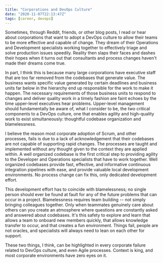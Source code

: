 ```yaml
---
title: "Corporations and DevOps Culture"
date: "2020-11-07T22:13:47Z"
tags: [career, devops]
---
```


Sometimes, through Reddit, friends, or other blog posts, I read or hear about corporations that want to adopt a DevOps culture to allow their teams to be more effective and capable of change.
They dream of their Operations and Development specialists working together to effectively triage and solve production issues speedily.
Reality then slaps their faces and dashes their hopes when it turns out that consultants and process changes haven't made their dreams come true.

In part, I think this is because many large corporations have executive staff that are too far removed from the codebases that generate value.
The business wants specific value generated by certain deadlines and business units far below in the hierarchy end up responsible for the work to make it happen.
The necessary requirements of those business units to respond to changes and deliver quality work in a timely fashion are faint echoes by the time upper-level executives hear problems.
Upper-level management should fundamentally be aware of, what I consider to be, the two critical components to a DevOps culture, one that enables agility and high-quality work to exist simultaneously: thoughtful codebase organization and blamelessness.

I believe the reason most corporate adoption of Scrum, and other processes, fails is due to a lack of acknowledgement that their codebases are not capable of supporting rapid changes.
The processes are taught and implemented without any thought given to the context they are applied within.
A well organized codebase is the first critical step to providing agility to the Developer and Operations specialists that have to work together.
Well organized codebases provide fast, effective, and informative continuous integration pipelines with ease, and provide valuable local development environments.
No process change can fix this, only dedicated development effort.

This development effort has to coincide with blamelessness; no single person should ever be found at fault for any of the future problems that can occur in a project.
Blamelessness requires team building -- not simply bringing colleagues together.
Only when teammates genuinely care about others can you create an atmosphere where questions are constantly asked and answered about codebases.
It's this safety to explore and learn that allows a team to onboard new members quickly, that allows knowledge transfer to occur, and that creates a fun environment.
Things fail, people are not oracles, and specialists will always need to lean on each other for support.

These two things, I think, can be highlighted in every corporate failure related to DevOps culture, and even Agile processes.
Context is king, and most corporate environments have zero eyes on it.
